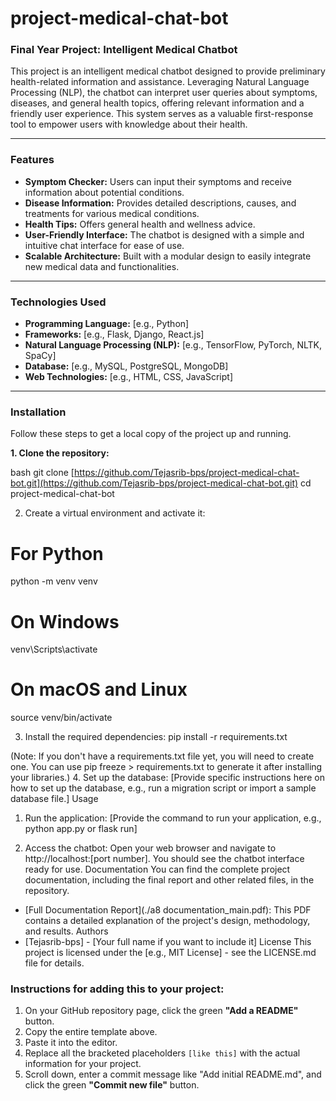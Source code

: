 # project-medical-chat-bot

### Final Year Project: Intelligent Medical Chatbot

This project is an intelligent medical chatbot designed to provide preliminary health-related information and assistance. Leveraging Natural Language Processing (NLP), the chatbot can interpret user queries about symptoms, diseases, and general health topics, offering relevant information and a friendly user experience. This system serves as a valuable first-response tool to empower users with knowledge about their health.

---

### Features

* **Symptom Checker:** Users can input their symptoms and receive information about potential conditions.
* **Disease Information:** Provides detailed descriptions, causes, and treatments for various medical conditions.
* **Health Tips:** Offers general health and wellness advice.
* **User-Friendly Interface:** The chatbot is designed with a simple and intuitive chat interface for ease of use.
* **Scalable Architecture:** Built with a modular design to easily integrate new medical data and functionalities.

---

### Technologies Used

* **Programming Language:** [e.g., Python]
* **Frameworks:** [e.g., Flask, Django, React.js]
* **Natural Language Processing (NLP):** [e.g., TensorFlow, PyTorch, NLTK, SpaCy]
* **Database:** [e.g., MySQL, PostgreSQL, MongoDB]
* **Web Technologies:** [e.g., HTML, CSS, JavaScript]

---

### Installation

Follow these steps to get a local copy of the project up and running.

**1. Clone the repository:**

bash
git clone [https://github.com/Tejasrib-bps/project-medical-chat-bot.git](https://github.com/Tejasrib-bps/project-medical-chat-bot.git)
cd project-medical-chat-bot

2. Create a virtual environment and activate it:
# For Python
python -m venv venv
# On Windows
venv\Scripts\activate
# On macOS and Linux
source venv/bin/activate

3. Install the required dependencies:
pip install -r requirements.txt

(Note: If you don't have a requirements.txt file yet, you will need to create one. You can use pip freeze > requirements.txt to generate it after installing your libraries.)
4. Set up the database:
[Provide specific instructions here on how to set up the database, e.g., run a migration script or import a sample database file.]
Usage
1. Run the application:
[Provide the command to run your application, e.g., python app.py or flask run]

2. Access the chatbot:
Open your web browser and navigate to http://localhost:[port number]. You should see the chatbot interface ready for use.
Documentation
You can find the complete project documentation, including the final report and other related files, in the repository.
 * [Full Documentation Report](./a8 documentation_main.pdf): This PDF contains a detailed explanation of the project's design, methodology, and results.
Authors
 * [Tejasrib-bps] - [Your full name if you want to include it]
License
This project is licensed under the [e.g., MIT License] - see the LICENSE.md file for details.

### Instructions for adding this to your project:

1.  On your GitHub repository page, click the green **"Add a README"** button.
2.  Copy the entire template above.
3.  Paste it into the editor.
4.  Replace all the bracketed placeholders `[like this]` with the actual information for your project.
5.  Scroll down, enter a commit message like "Add initial README.md", and click the green **"Commit new file"** button.

